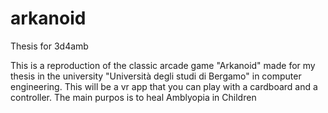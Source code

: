 # arkanoid

Thesis for 3d4amb

This is a reproduction of the classic arcade game "Arkanoid" made for my thesis in the university "Università degli studi di Bergamo" in computer engineering. This will be a vr app that you can play with a cardboard and a controller. The main purpos is to heal Amblyopia in Children
